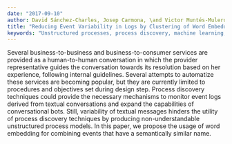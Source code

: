 ```yaml
---
date: "2017-09-10"
author: David Sánchez-Charles, Josep Carmona, \and Victor Muntés-Mulero, Marc Solé
title: "Reducing Event Variability in Logs by Clustering of Word Embeddings"
keywords: "Unstructured processes, process discovery, machine learning, word embedding"
---
```


Several business-to-business and business-to-consumer services are provided as a human-to-human conversation in which the provider representative guides the conversation towards its resolution based on her experience, following internal guidelines. Several attempts to automatize these services are becoming popular, but they are currently limited to procedures and objectives set during design step. Process discovery techniques could provide the necessary mechanisms to monitor event logs derived from textual conversations and expand the capabilities of conversational bots. Still, variability of textual messages hinders the utility of process discovery techniques by producing non-understandable unstructured process models. In this paper, we propose the usage of word embedding for combining events that have a semantically similar name.